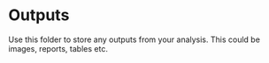 
<!-- README.md is generated from README.Rmd. Please edit that file -->

# Outputs

Use this folder to store any outputs from your analysis. This could be
images, reports, tables etc.
